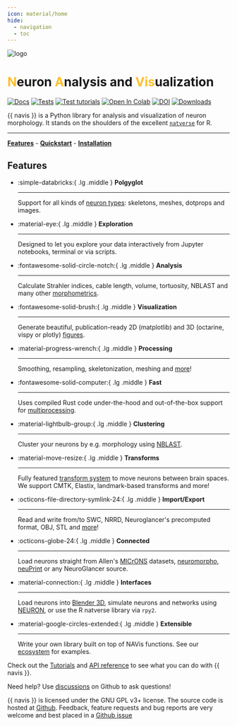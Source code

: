 ```yaml
---
icon: material/home
hide:
  - navigation
  - toc
---
```


![logo](_static/logo_new_banner.png)

# <span style="color:rgb(255,190,40);font-weight:bold">N</span>euron <span style="color:rgb(255,190,40);font-weight:bold">A</span>nalysis and <span style="color:rgb(255,190,40);font-weight:bold">Vis</span>ualization

[![Docs](https://github.com/navis-org/navis/actions/workflows/build-docs.yml/badge.svg)](https://github.com/navis-org/navis/actions/workflows/build-docs.yml) [![Tests](https://github.com/navis-org/navis/actions/workflows/test-package.yml/badge.svg)](https://github.com/navis-org/navis/actions/workflows/test-package.yml) [![Test tutorials](https://github.com/navis-org/navis/actions/workflows/test-tutorials.yml/badge.svg)](https://github.com/navis-org/navis/actions/workflows/test-tutorials.yml) [![Open In Colab](https://colab.research.google.com/assets/colab-badge.svg)](https://colab.research.google.com/github/navis-org/navis/blob/master/examples/colab.ipynb) [![DOI](https://zenodo.org/badge/DOI/10.5281/zenodo.8191725.svg)](https://zenodo.org/doi/10.5281/zenodo.4699382) [![Downloads](https://pepy.tech/badge/navis)](https://pepy.tech/project/navis)

{{ navis }} is a Python library for analysis and visualization of neuron
morphology. It stands on the shoulders of the excellent
[`natverse`](http://natverse.org) for R.

---

**[Features](#features)** - **[Quickstart](quickstart.md)** - **[Installation](installation.md)**


## Features

<div class="grid cards" markdown>

-   :simple-databricks:{ .lg .middle } __Polgyglot__

    ---

    Support for all kinds of [neuron types](generated/gallery/plot_01_neurons_intro): skeletons, meshes, dotprops and images.

-   :material-eye:{ .lg .middle } __Exploration__

    ---

    Designed to let you explore your data interactively from Jupyter notebooks,
    terminal or via scripts.

-   :fontawesome-solid-circle-notch:{ .lg .middle } __Analysis__

    ---

    Calculate Strahler indices, cable length, volume, tortuosity, NBLAST
    and many other [morphometrics](generated/gallery/2_morpho/plot_01_morpho_analyze).

-   :fontawesome-solid-brush:{ .lg .middle } __Visualization__

    ---

    Generate beautiful, publication-ready 2D (matplotlib) and 3D (octarine,
    vispy or plotly) [figures](generated/gallery/#plotting).

-   :material-progress-wrench:{ .lg .middle } __Processing__

    ---

    Smoothing, resampling, skeletonization, meshing and [more](api.md#neuron-morphology)!

-   :fontawesome-solid-computer:{ .lg .middle } __Fast__

    ---

    Uses compiled Rust code under-the-hood and
    out-of-the-box support for [multiprocessing](generated/gallery/6_misc/plot_00_misc_multiprocess).

-   :material-lightbulb-group:{ .lg .middle } __Clustering__

    ---

    Cluster your neurons by e.g. morphology using [NBLAST](generated/gallery/5_nblast/plot_00_nblast_intro).

-   :material-move-resize:{ .lg .middle } __Transforms__

    ---

    Fully featured [transform system](generated/gallery/5_transforms/plot_00_transforms) to move neurons between brain spaces.
    We support CMTK, Elastix, landmark-based transforms and more!

-   :octicons-file-directory-symlink-24:{ .lg .middle } __Import/Export__

    ---

    Read and write from/to SWC, NRRD, Neuroglancer's precomputed format,
    OBJ, STL and [more](generated/gallery/#import-export)!

-   :octicons-globe-24:{ .lg .middle } __Connected__

    ---

    Load neurons straight from Allen's
    [MICrONS](generated/gallery/4_remote/plot_02_remote_microns) datasets,
    [neuromorpho](http://neuromorpho.org), [neuPrint](generated/gallery/4_remote/plot_00_remote_neuprint)
    or any NeuroGlancer source.

-   :material-connection:{ .lg .middle } __Interfaces__

    ---

    Load neurons into [Blender 3D](generated/gallery/3_interfaces/plot_01_interfaces_blender), simulate neurons and networks using
    [NEURON](generated/gallery/3_interfaces/plot_00_interfaces_neuron), or use the R natverse library via `rpy2`.

-   :material-google-circles-extended:{ .lg .middle } __Extensible__

    ---

    Write your own library built on top of NAVis functions. See
    our [ecosystem](ecosystem.md) for examples.

</div>

Check out the [Tutorials](generated/gallery/) and [API reference](api.md) to see
what you can do with {{ navis }}.

Need help? Use [discussions](https://github.com/navis-org/navis/discussions)
on Github to ask questions!

{{ navis }} is licensed under the GNU GPL v3+ license. The source code is hosted
at [Github](https://github.com/navis-org/navis). Feedback, feature requests
and bug reports are very welcome and best placed in a
[Github issue](https://github.com/navis-org/navis/issues)